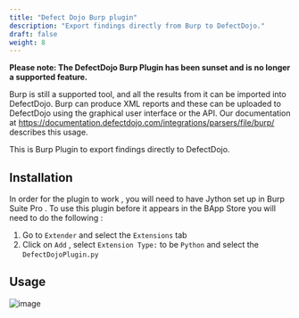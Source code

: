 ```yaml
---
title: "Defect Dojo Burp plugin"
description: "Export findings directly from Burp to DefectDojo."
draft: false
weight: 8
---
```


**Please note: The DefectDojo Burp Plugin has been sunset and is no longer a supported feature.**

Burp is still a supported tool, and all the results from it can be imported into DefectDojo. Burp can produce XML reports and these can be uploaded to DefectDojo using the graphical user interface or the API. Our documentation at https://documentation.defectdojo.com/integrations/parsers/file/burp/ describes this usage.

This is Burp Plugin to export findings directly to DefectDojo.

Installation
------------

In order for the plugin to work , you will need to have Jython set up in
Burp Suite Pro . To use this plugin before it appears in the BApp Store
you will need to do the following :

1.  Go to `Extender` and select the `Extensions`
    tab
2.  Click on `Add` , select `Extension Type:` to
    be `Python` and select the `DefectDojoPlugin.py`

Usage
-----

![image](../../images/burp_plugin_usage.gif)
